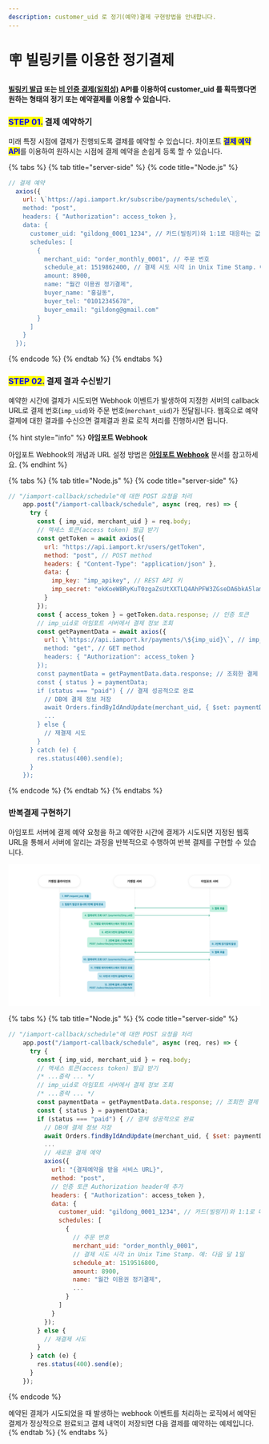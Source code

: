 ```yaml
---
description: customer_uid 로 정기(예약)결제 구현방법을 안내합니다.
---
```


# 🪧 빌링키를 이용한 정기결제

#### [빌링키 발급](../../api/api-2/api-1.md) 또는 [비 인증 결제(일회성)](../../api/api-4/api-1.md) API를 이용하여 customer\_uid 를 획득했다면 원하는 형태의 정기 또는 예약결제를 이용할 수 있습니다.

### <mark style="color:blue;">**STEP 01.**</mark> 결제 예약하기

미래 특정 시점에 결제가 진행되도록 결제를 예약할 수 있습니다. 차이포트 <mark style="color:blue;">**결제 예약 API**</mark>를 이용하여 원하시는 시점에 결제 예약을 손쉽게 등록 할 수 있습니다.&#x20;

{% tabs %}
{% tab title="server-side" %}
{% code title="Node.js" %}
```javascript
// 결제 예약
  axios({
    url: \`https://api.iamport.kr/subscribe/payments/schedule\`,
    method: "post",
    headers: { "Authorization": access_token }, 
    data: {
      customer_uid: "gildong_0001_1234", // 카드(빌링키)와 1:1로 대응하는 값
      schedules: [
        {
          merchant_uid: "order_monthly_0001", // 주문 번호
          schedule_at: 1519862400, // 결제 시도 시각 in Unix Time Stamp. 예: 다음 달 1일
          amount: 8900,
          name: "월간 이용권 정기결제",
          buyer_name: "홍길동",
          buyer_tel: "01012345678",
          buyer_email: "gildong@gmail.com"
        }
      ]
    }
  });
```
{% endcode %}
{% endtab %}
{% endtabs %}

### <mark style="color:blue;">**STEP 02.**</mark> 결제 결과 수신받기

예약한 시간에 결제가 시도되면 Webhook 이벤트가 발생하여 지정한 서버의 callback URL로 결제 번호(`imp_uid`)와 주문 번호(`merchant_uid`)가 전달됩니다. 웹훅으로 예약결제에 대한 결과를 수신으면 결제결과 완료 로직 처리를 진행하시면 됩니다.

{% hint style="info" %}
**아임포트 Webhook**

아임포트 Webhook의 개념과 URL 설정 방법은 [**아임포트 Webhook**](../../result/webhook.md) 문서를 참고하세요.
{% endhint %}

{% tabs %}
{% tab title="Node.js" %}
{% code title="server-side" %}
```javascript
// "/iamport-callback/schedule"에 대한 POST 요청을 처리
    app.post("/iamport-callback/schedule", async (req, res) => {
      try {
        const { imp_uid, merchant_uid } = req.body;
        // 액세스 토큰(access token) 발급 받기
        const getToken = await axios({
          url: "https://api.iamport.kr/users/getToken",
          method: "post", // POST method
          headers: { "Content-Type": "application/json" }, 
          data: {
            imp_key: "imp_apikey", // REST API 키
            imp_secret: "ekKoeW8RyKuT0zgaZsUtXXTLQ4AhPFW3ZGseDA6bkA5lamv9OqDMnxyeB9wqOsuO9W3Mx9YSJ4dTqJ3f" 
          }
        });
        const { access_token } = getToken.data.response; // 인증 토큰
        // imp_uid로 아임포트 서버에서 결제 정보 조회
        const getPaymentData = await axios({
          url: \`https://api.iamport.kr/payments/\${imp_uid}\`, // imp_uid 전달
          method: "get", // GET method
          headers: { "Authorization": access_token } 
        });
        const paymentData = getPaymentData.data.response; // 조회한 결제 정보
        const { status } = paymentData;
        if (status === "paid") { // 결제 성공적으로 완료
          // DB에 결제 정보 저장
          await Orders.findByIdAndUpdate(merchant_uid, { $set: paymentData }); // Mongoose
          ...
        } else {
          // 재결제 시도
        }
      } catch (e) {
        res.status(400).send(e);
      }
    });
```
{% endcode %}
{% endtab %}
{% endtabs %}

### 반복결제 구현하기

아임포트 서버에 결제 예약 요청을 하고 예약한 시간에 결제가 시도되면 지정된 웹훅 URL을 통해서 서버에 알리는 과정을 반복적으로 수행하여 반복 결제를 구현할 수 있습니다. &#x20;

![](<../../.gitbook/assets/image (15) (1) (1).png>)

{% tabs %}
{% tab title="Node.js" %}
{% code title="server-side" %}
```javascript
// "/iamport-callback/schedule"에 대한 POST 요청을 처리
    app.post("/iamport-callback/schedule", async (req, res) => {
      try {
        const { imp_uid, merchant_uid } = req.body;
        // 액세스 토큰(access token) 발급 받기
        /* ...중략 ... */
        // imp_uid로 아임포트 서버에서 결제 정보 조회
        /* ...중략 ... */
        const paymentData = getPaymentData.data.response; // 조회한 결제 정보
        const { status } = paymentData;
        if (status === "paid") { // 결제 성공적으로 완료
          // DB에 결제 정보 저장
          await Orders.findByIdAndUpdate(merchant_uid, { $set: paymentData }); 
          ...
          // 새로운 결제 예약
          axios({
            url: "{결제예약을 받을 서비스 URL}", 
            method: "post",
            // 인증 토큰 Authorization header에 추가
            headers: { "Authorization": access_token }, 
            data: {
              customer_uid: "gildong_0001_1234", // 카드(빌링키)와 1:1로 대응하는 값
              schedules: [
                {
                  // 주문 번호
                  merchant_uid: "order_monthly_0001", 
                  // 결제 시도 시각 in Unix Time Stamp. 예: 다음 달 1일
                  schedule_at: 1519516800, 
                  amount: 8900,
                  name: "월간 이용권 정기결제",
                  ...
                }
              ]
            }
          });
        } else {
          // 재결제 시도
        }
      } catch (e) {
        res.status(400).send(e);
      }
    });
```
{% endcode %}

예약된 결제가 시도되었을 때 발생하는 webhook 이벤트를 처리하는 로직에서 예약된 결제가 정상적으로 완료되고 결제 내역이 저장되면 다음 결제를 예약하는 예제입니다.
{% endtab %}
{% endtabs %}
